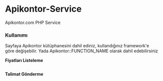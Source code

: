 # Apikontor-Service
Apikontor.com PHP Service

<h3>Kullanımı</h3>

<span>Sayfaya Apikontor kütüphanesini dahil ediniz, kullandığınız framework'e göre değişebilir. Yada Apikontor::FUNCTION_NAME olarak dahil edebilirsiniz</span>

<b>Fiyatları Listeleme</b>

<pre><?php
echo Apikontor::fiyatlar();
?></pre>

<b>Talimat Gönderme</b>

<br />

<?php
echo Apikontor::talimat('sms','vodafone','79','5XXXXXXXXX','1234567');
?>
